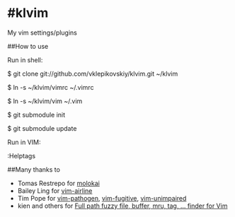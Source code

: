 #klvim
=====

My vim settings/plugins

##How to use

Run in shell:

$ git clone git://github.com/vklepikovskiy/klvim.git ~/klvim

$ ln -s ~/klvim/vimrc ~/.vimrc

$ ln -s ~/klvim/vim ~/.vim

$ git submodule init

$ git submodule update

Run in VIM:

:Helptags

##Many thanks to

- Tomas Restrepo for [molokai](https://github.com/tomasr/molokai)
- Bailey Ling for [vim-airline](https://github.com/bling/vim-airline)
- Tim Pope for [vim-pathogen](https://github.com/tpope/vim-pathogen), [vim-fugitive](https://github.com/tpope/vim-fugitive), [vim-unimpaired](https://github.com/tpope/vim-unimpaired)
- kien and others for [Full path fuzzy file, buffer, mru, tag, ... finder for Vim](https://github.com/ctrlpvim/ctrlp.vim)
